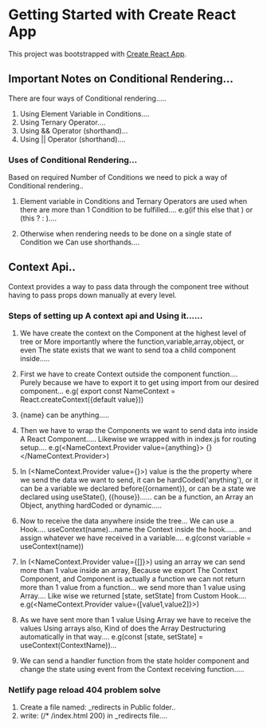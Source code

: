 # Getting Started with Create React App

This project was bootstrapped with [Create React App](https://github.com/facebook/create-react-app).

## Important Notes on Conditional Rendering...

There are four ways of Conditional rendering.....

1. Using Element Variable in Conditions....
2. Using Ternary Operator.... 
3. Using && Operator (shorthand)...
4. Using || Operator (shorthand)....


### Uses of Conditional Rendering...

Based on required Number of Conditions we need to pick a way of Conditional rendering..

1. Element variable in Conditions and Ternary Operators are used when there are more than 1 Condition to be fulfilled.... e.g(if this <btn1> else that <btn2>) or (this ? <btn1> : <btn2>)....

2. Otherwise when rendering needs to be done on a single state of Condition we Can use shorthands....


## Context Api..

Context provides a way to pass data through the component tree without having to pass props down manually at every level.

### Steps of setting up A context api and Using it......


1. We have create the context on the Component at the highest level of tree or More importantly where the function,variable,array,object, or even The  state exists that we want to send toa a child component inside.....

2. First we have to create Context outside the component function....  Purely because we have to export it to get using import from our desired component... 
e.g( export const NameContext = React.createContext({default value}))

3. {name} can be anything.....

4. Then we have to wrap the Components we want to send data into inside A React Component..... Likewise we wrapped <APP> with <BrowserRouter> in index.js for routing setup....
e.g(<NameContext.Provider value={anything}> {<childComponents>} </NameContext.Provider>)

5. In (<NameContext.Provider value={}>) value is the the property where we send the data we want to send, it can be hardCoded('anything'), or it can be a variable we declared before({ornament}), or can be a state we declared using useState(), ({house})...... can be a function, an Array an Object, anything hardCoded or dynamic.....

6. Now to receive the data anywhere inside the tree...  We can use a Hook.... useContext(name)...name the Context inside the hook...... and assign whatever we have received in a variable....
e.g(const variable = useContext(name))

7. In (<NameContext.Provider value={[]}>) using an array we can send more than 1 value inside an array, Because we export The Context Component, and Component is actually a function we can not return more than 1 value from a function... we send more than 1 value using Array.... Like wise we  returned [state, setState] from Custom Hook....
e.g(<NameContext.Provider  value={[value1,value2]}>)

8. As we have sent more than 1 value Using Array  we have to receive the values Using arrays also, Kind of does the Array Destructuring automatically in that way....
e.g(const [state, setState] = useContext(ContextName))...

9. We can send a handler function from the state holder component and change the state using event from the Context receiving function.....



### Netlify page reload 404 problem solve
 
1. Create a file named: _redirects in Public folder..
2. write: (/* /index.html 200) in _redirects file.... 







